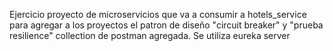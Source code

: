 Ejercicio proyecto de microservicios que va a consumir a hotels_service para agregar a los proyectos el patron de diseño "circuit breaker" y "prueba resilience" collection de postman agregada. Se utiliza eureka server
